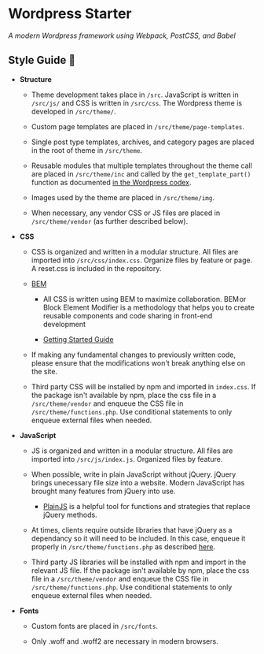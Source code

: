 # Wordpress Starter

_A modern Wordpress framework using Webpack, PostCSS, and Babel_

<a name="style"></a>

## Style Guide :nail_care:

- **Structure**

  - Theme development takes place in `/src`. JavaScript is written in `/src/js/` and CSS is written in `/src/css`. The Wordpress theme is developed in `/src/theme/`.

  - Custom page templates are placed in `/src/theme/page-templates`.

  - Single post type templates, archives, and category pages are placed in the root of theme in `/src/theme`.

  - Reusable modules that multiple templates throughout the theme call are placed in `/src/theme/inc` and called by the `get_template_part()` function as documented [in the Wordpress codex](https://developer.wordpress.org/reference/functions/get_template_part/).

  - Images used by the theme are placed in `/src/theme/img`.

  - When necessary, any vendor CSS or JS files are placed in `/src/theme/vendor` (as further described below).

- **CSS**

  - CSS is organized and written in a modular structure. All files are imported into `/src/css/index.css`. Organize files by feature or page. A reset.css is included in the repository.

  - [BEM](http://getbem.com/)

    - All CSS is written using BEM to maximize collaboration. BEM or Block Element Modifier is a methodology that helps you to create reusable components and code sharing in front-end development

    - [Getting Started Guide](https://en.bem.info/methodology/quick-start/)

  - If making any fundamental changes to previously written code, please ensure that the modifications won't break anything else on the site.

  - Third party CSS will be installed by npm and imported in `index.css`. If the package isn't available by npm, place the css file in a `/src/theme/vendor` and enqueue the CSS file in `/src/theme/functions.php`. Use conditional statements to only enqueue external files when needed.

- **JavaScript**

  - JS is organized and written in a modular structure. All files are imported into `/src/js/index.js`. Organized files by feature.

  - When possible, write in plain JavaScript without jQuery. jQuery brings unecessary file size into a website. Modern JavaScript has brought many features from jQuery into use.

    - [PlainJS](https://plainjs.com/javascript/) is a helpful tool for functions and strategies that replace jQuery methods.

  - At times, clients require outside libraries that have jQuery as a dependancy so it will need to be included. In this case, enqueue it properly in `/src/theme/functions.php` as described [here](https://digwp.com/2009/06/including-jquery-in-wordpress-the-right-way/).

  - Third party JS libraries will be installed with npm and import in the relevant JS file. If the package isn't available by npm, place the css file in a `/src/theme/vendor` and enqueue the CSS file in `/src/theme/functions.php`. Use conditional statements to only enqueue external files when needed.

- **Fonts**

  - Custom fonts are placed in `/src/fonts`.

  - Only .woff and .woff2 are necessary in modern browsers.
